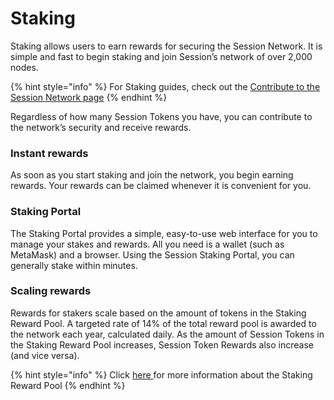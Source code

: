 # Staking

Staking allows users to earn rewards for securing the Session Network. It is simple and fast to begin staking and join Session’s network of over 2,000 nodes.

{% hint style="info" %}
For Staking guides, check out the [Contribute to the Session Network page](../../contribute-to-the-session-network/)
{% endhint %}

Regardless of how many Session Tokens you have, you can contribute to the network’s security and receive rewards.

### Instant rewards

As soon as you start staking and join the network, you begin earning rewards. Your rewards can be claimed whenever it is convenient for you.&#x20;

### Staking Portal

The Staking Portal provides a simple, easy-to-use web interface for you to manage your stakes and rewards. All you need is a wallet (such as MetaMask) and a browser. Using the Session Staking Portal, you can generally stake within minutes.

### Scaling rewards

Rewards for stakers scale based on the amount of tokens in the Staking Reward Pool. A targeted rate of 14% of the total reward pool is awarded to the network each year, calculated daily. As the amount of Session Tokens in the Staking Reward Pool increases, Session Token Rewards also increase (and vice versa).&#x20;

{% hint style="info" %}
Click [here ](staking-reward-pool.md)for more information about the Staking Reward Pool
{% endhint %}
